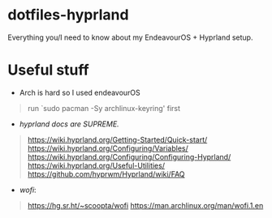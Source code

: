 # dotfiles-hyprland
Everything you/I need to know about my EndeavourOS + Hyprland setup.

# Useful stuff

- Arch is hard so I used endeavourOS
> run `sudo pacman -Sy archlinux-keyring' first

- *hyprland docs are SUPREME.*
> https://wiki.hyprland.org/Getting-Started/Quick-start/
> https://wiki.hyprland.org/Configuring/Variables/
> https://wiki.hyprland.org/Configuring/Configuring-Hyprland/
> https://wiki.hyprland.org/Useful-Utilities/
> https://github.com/hyprwm/Hyprland/wiki/FAQ

- *wofi*:
> https://hg.sr.ht/~scoopta/wofi
> https://man.archlinux.org/man/wofi.1.en
